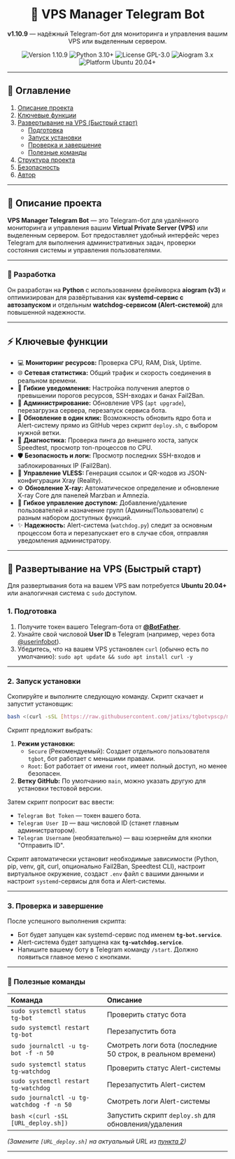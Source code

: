 <h1 align="center">🤖 VPS Manager Telegram Bot</h1>

<p align="center">
  <b>v1.10.9</b> — надёжный Telegram-бот для мониторинга и управления вашим VPS или выделенным сервером.
</p>

<p align="center">
  <img src="https://img.shields.io/badge/version-1.10.9-blue?style=flat-square" alt="Version 1.10.9"/>
  <img src="https://img.shields.io/badge/python-3.10%2B-green?style=flat-square" alt="Python 3.10+"/>
  <img src="https://img.shields.io/badge/license-GPL--3.0-lightgrey?style=flat-square" alt="License GPL-3.0"/>
  <img src="https://img.shields.io/badge/aiogram-3.x-orange?style=flat-square" alt="Aiogram 3.x"/>
  <img src="https://img.shields.io/badge/platform-Ubuntu%2020.04%2B-important?style=flat-square" alt="Platform Ubuntu 20.04+"/>
</p>

---

## 📘 Оглавление
1. [Описание проекта](#-описание-проекта)
2. [Ключевые функции](#-ключевые-функции)
3. [Развертывание на VPS (Быстрый старт)](#-развертывание-на-vps-быстрый-старт)
   - [Подготовка](#1-подготовка)
   - [Запуск установки](#2-запуск-установки)
   - [Проверка и завершение](#3-проверка-и-завершение)
   - [Полезные команды](#-полезные-команды)
4. [Структура проекта](#️-структура-проекта)
5. [Безопасность](#-безопасность)
6. [Автор](#-автор)

---

## 🧩 Описание проекта

**VPS Manager Telegram Bot** — это Telegram-бот для удалённого мониторинга и управления вашим **Virtual Private Server (VPS)** или выделенным сервером.
Бот предоставляет удобный интерфейс через Telegram для выполнения административных задач, проверки состояния системы и управления пользователями.

---

### 🐍 Разработка

Он разработан на **Python** с использованием фреймворка **aiogram (v3)** и оптимизирован для развёртывания как **systemd-сервис с автозапуском** и отдельным **watchdog-сервисом (Alert-системой)** для повышенной надежности.

---

## ⚡ Ключевые функции

- 💻 **Мониторинг ресурсов:** Проверка CPU, RAM, Disk, Uptime.
- 🌐 **Сетевая статистика:** Общий трафик и скорость соединения в реальном времени.
- 🔔 **Гибкие уведомления:** Настройка получения алертов о превышении порогов ресурсов, SSH-входах и банах Fail2Ban.
- 🧭 **Администрирование:** Обновление VPS (`apt upgrade`), перезагрузка сервера, перезапуск сервиса бота.
- 🚀 **Обновление в один клик:** Возможность обновить ядро бота и Alert-систему прямо из GitHub через скрипт `deploy.sh`, с выбором нужной ветки.
- 🧠 **Диагностика:** Проверка пинга до внешнего хоста, запуск Speedtest, просмотр топ-процессов по CPU.
- 🛡️ **Безопасность и логи:** Просмотр последних SSH-входов и заблокированных IP (Fail2Ban).
- 🔑 **Управление VLESS:** Генерация ссылок и QR-кодов из JSON-конфигурации Xray (Reality).
- ⚙️ **Обновление X-ray:** Автоматическое определение и обновление X-ray Core для панелей Marzban и Amnezia.
- 👥 **Гибкое управление доступом:** Добавление/удаление пользователей и назначение групп (Админы/Пользователи) с разным набором доступных функций.
- ✨ **Надежность:** Alert-система (`watchdog.py`) следит за основным процессом бота и перезапускает его в случае сбоя, отправляя уведомления администратору.

---

## 🚀 Развертывание на VPS (Быстрый старт)

Для развертывания бота на вашем VPS вам потребуется **Ubuntu 20.04+** или аналогичная система с `sudo` доступом.

### 1. Подготовка

1. Получите токен вашего Telegram-бота от **[@BotFather](https://t.me/BotFather)**.
2. Узнайте свой числовой **User ID** в Telegram (например, через бота [@userinfobot](https://t.me/userinfobot)).
3. Убедитесь, что на вашем VPS установлен `curl` (обычно есть по умолчанию): `sudo apt update && sudo apt install curl -y`

---

### 2. Запуск установки

Скопируйте и выполните следующую команду. Скрипт скачает и запустит установщик:

```bash
bash <(curl -sSL [https://raw.githubusercontent.com/jatixs/tgbotvpscp/main/deploy.sh](https://raw.githubusercontent.com/jatixs/tgbotvpscp/main/deploy.sh))
```

Скрипт предложит выбрать:
1.  **Режим установки:**
    * `Secure` (Рекомендуемый): Создает отдельного пользователя `tgbot`, бот работает с меньшими правами.
    * `Root`: Бот работает от имени `root`, имеет полный доступ, но менее безопасен.
2.  **Ветку GitHub:** По умолчанию `main`, можно указать другую для установки тестовой версии.

Затем скрипт попросит вас ввести:
* `Telegram Bot Token` — токен вашего бота.
* `Telegram User ID` — ваш числовой ID (станет главным администратором).
* `Telegram Username` (необязательно) — ваш юзернейм для кнопки "Отправить ID".

Скрипт автоматически установит необходимые зависимости (Python, pip, venv, git, curl, опционально Fail2Ban, Speedtest CLI), настроит виртуальное окружение, создаст `.env` файл с вашими данными и настроит `systemd`-сервисы для бота и Alert-системы.

---

### 3. Проверка и завершение

После успешного выполнения скрипта:

* Бот будет запущен как systemd-сервис под именем **`tg-bot.service`**.
* Alert-система будет запущена как **`tg-watchdog.service`**.
* Напишите вашему боту в Telegram команду `/start`. Должно появиться главное меню с кнопками.

---

### 🧰 Полезные команды

| Команда                             | Описание                                                |
| :---------------------------------- | :------------------------------------------------------ |
| `sudo systemctl status tg-bot`      | Проверить статус бота                                   |
| `sudo systemctl restart tg-bot`     | Перезапустить бота                                      |
| `sudo journalctl -u tg-bot -f -n 50`  | Смотреть логи бота (последние 50 строк, в реальном времени) |
| `sudo systemctl status tg-watchdog` | Проверить статус Alert-системы                          |
| `sudo systemctl restart tg-watchdog`| Перезапустить Alert-систем                              |
| `sudo journalctl -u tg-watchdog -f -n 50`| Смотреть логи Alert-системы                         |
| `bash <(curl -sSL [URL_deploy.sh])` | Запустить скрипт `deploy.sh` для обновления/удаления |

*(Замените `[URL_deploy.sh]` на актуальный URL из [пункта 2](#2-запуск-установки))*

---